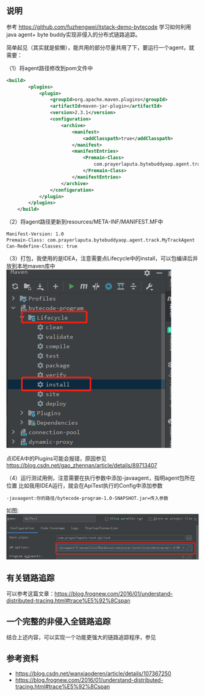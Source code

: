 ## 说明  

参考 https://github.com/fuzhengwei/itstack-demo-bytecode 学习如何利用java agent+ byte buddy实现非侵入的分布式链路追踪。

简单起见（其实就是偷懒），能共用的部分尽量共用了下，要运行一个agent，就需要：
  
（1）将agent路径修改到pom文件中  

```xml
<build>
        <plugins>
            <plugin>
                <groupId>org.apache.maven.plugins</groupId>
                <artifactId>maven-jar-plugin</artifactId>
                <version>2.3.1</version>
                <configuration>
                    <archive>
                        <manifest>
                            <addClasspath>true</addClasspath>
                        </manifest>
                        <manifestEntries>
                            <Premain-Class>
                                com.prayerlaputa.bytebuddyaop.agent.track.MyTrackAgent
                            </Premain-Class>
                        </manifestEntries>
                    </archive>
                </configuration>
            </plugin>
        </plugins>
    </build>
``` 

（2）将agent路径更新到resources/META-INF/MANIFEST.MF中  
```text
Manifest-Version: 1.0
Premain-Class: com.prayerlaputa.bytebuddyaop.agent.track.MyTrackAgent
Can-Redefine-Classes: true
```

（3）打包，我使用的是IDEA，注意需要点Lifecycle中的install，可以包编译后并放到本地maven库中
![](java-agent-build-demo.png)

点IDEA中的Plugins可能会报错，原因参见 https://blog.csdn.net/gao_zhennan/article/details/89713407

（4）运行测试用例，注意需要在执行参数中添加-javaagent，指明agent包所在位置 
比如我用IDEA运行，就会在ApiTest执行的Config中添加参数
```text
-javaagent:你的路径/bytecode-program-1.0-SNAPSHOT.jar=传入参数
```
如图:  
![](java-agent-run-config.png)


## 有关链路追踪  

可以参考这篇文章：https://blog.frognew.com/2016/01/understand-distributed-tracing.html#trace%E5%92%8Cspan

## 一个完整的非侵入全链路追踪  

结合上述内容，可以实现一个功能更强大的链路追踪程序，参见

## 参考资料   
- https://blog.csdn.net/wanxiaoderen/article/details/107367250
- https://blog.frognew.com/2016/01/understand-distributed-tracing.html#trace%E5%92%8Cspan

